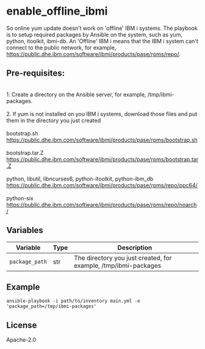 enable_offline_ibmi
=========
 So online yum update doesn't work on 'offline' IBM i systems. The playbook is to setup required packages by Ansible on the system, such as yum, python, itoolkit, ibmi-db. An 'Offline' IBM i means that the IBM i system can't connect to the public network, for example, https://public.dhe.ibm.com/software/ibmi/products/pase/rpms/repo/.

Pre-requisites:
-------------
<br>1. Create a directory on the Ansible server, for example, /tmp/ibmi-packages.</br>
<br>2. If yum is not installed on you IBM i systems, download those files and put them in the directory you just created </br>
<br> bootstrap.sh
https://public.dhe.ibm.com/software/ibmi/products/pase/rpms/bootstrap.sh
</br>
<br> bootstrap.tar.Z
https://public.dhe.ibm.com/software/ibmi/products/pase/rpms/bootstrap.tar.Z
</br>
<br> python, libutil, libncurses6, python-itoolkit, python-ibm_db
https://public.dhe.ibm.com/software/ibmi/products/pase/rpms/repo/ppc64/
</br>
<br> python-six
https://public.dhe.ibm.com/software/ibmi/products/pase/rpms/repo/noarch/
</br>

Variables
--------------
| Variable              | Type          | Description                                      |
|-----------------------|---------------|--------------------------------------------------|
| `package_path`      | str          | The directory you just created, for example,  /tmp/ibmi-packages                  |

Example 
----------------
```
ansible-playbook -i path/to/inventory main.yml -e 'package_path=/tmp/ibmi-packages'
```

License
-------

Apache-2.0
